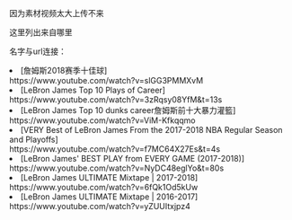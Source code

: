 <p>因为素材视频太大上传不来</p>  
<p>这里列出来自哪里</p>
<p>名字与url连接：</p>  

<li>[詹姆斯2018赛季十佳球]</li>  
https://www.youtube.com/watch?v=slGG3PMMXvM 
<li>[LeBron James Top 10 Plays of Career]</li>    
https://www.youtube.com/watch?v=3zRqsy08YfM&t=13s
<li>[LeBron James Top 10 dunks career詹姆斯前十大暴力灌籃]</li>  
https://www.youtube.com/watch?v=ViM-Kfkqqmo  
<li>[VERY Best of LeBron James From the 2017-2018 NBA Regular Season and Playoffs]</li>  
https://www.youtube.com/watch?v=f7MC64X27Es&t=4s 
<li>[LeBron James' BEST PLAY from EVERY GAME (2017-2018)]</li>  
https://www.youtube.com/watch?v=NyDC48eglYo&t=80s
<li>[LeBron James ULTIMATE Mixtape | 2017-2018]</li>  
https://www.youtube.com/watch?v=6fQk1Od5kUw
<li>[LeBron James ULTIMATE Mixtape | 2016-2017]</li>  
https://www.youtube.com/watch?v=yZUUItxjpz4

